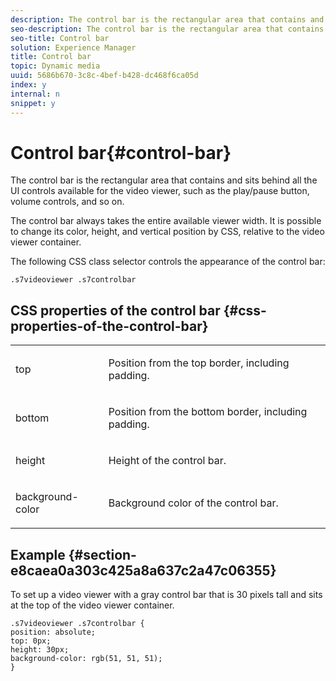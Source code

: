 ```yaml
---
description: The control bar is the rectangular area that contains and sits behind all the UI controls available for the video viewer, such as the play/pause button, volume controls, and so on.
seo-description: The control bar is the rectangular area that contains and sits behind all the UI controls available for the video viewer, such as the play/pause button, volume controls, and so on.
seo-title: Control bar
solution: Experience Manager
title: Control bar
topic: Dynamic media
uuid: 5686b670-3c8c-4bef-b428-dc468f6ca05d
index: y
internal: n
snippet: y
---
```


# Control bar{#control-bar}

The control bar is the rectangular area that contains and sits behind all the UI controls available for the video viewer, such as the play/pause button, volume controls, and so on.

<a id="section_061E550C1C1D4DB2BD663A898895B38C"></a>

The control bar always takes the entire available viewer width. It is possible to change its color, height, and vertical position by CSS, relative to the video viewer container.

The following CSS class selector controls the appearance of the control bar:

```
.s7videoviewer .s7controlbar
```

## CSS properties of the control bar {#css-properties-of-the-control-bar}

<table id="table_C48C56E696304C9BAFEE71BA9EA9A174"> 
 <tbody> 
  <tr> 
   <td colname="col1"> <p> <span class="codeph"> top </span> </p> </td> 
   <td colname="col2"> <p>Position from the top border, including padding. </p> </td> 
  </tr> 
  <tr> 
   <td colname="col1"> <p> <span class="codeph"> bottom </span> </p> </td> 
   <td colname="col2"> <p> Position from the bottom border, including padding. </p> </td> 
  </tr> 
  <tr> 
   <td colname="col1"> <p> <span class="codeph"> height </span> </p> </td> 
   <td colname="col2"> <p>Height of the control bar. </p> </td> 
  </tr> 
  <tr> 
   <td colname="col1"> <p> <span class="codeph"> background-color </span> </p> </td> 
   <td colname="col2"> <p>Background color of the control bar. </p> </td> 
  </tr> 
 </tbody> 
</table>

## Example {#section-e8caea0a303c425a8a637c2a47c06355}

To set up a video viewer with a gray control bar that is 30 pixels tall and sits at the top of the video viewer container.

```
.s7videoviewer .s7controlbar {  
position: absolute; 
top: 0px; 
height: 30px; 
background-color: rgb(51, 51, 51); 
}
```

